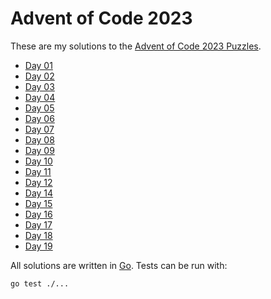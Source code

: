  # Advent of Code 2023

These are my solutions to the [Advent of Code 2023 Puzzles](https://adventofcode.com/2023/).

- [Day 01](./01/)
- [Day 02](./02/)
- [Day 03](./03/)
- [Day 04](./04/)
- [Day 05](./05/)
- [Day 06](./06/)
- [Day 07](./07/)
- [Day 08](./08/)
- [Day 09](./09/)
- [Day 10](./10/)
- [Day 11](./11/)
- [Day 12](./12/)
- [Day 14](./14/)
- [Day 15](./15/)
- [Day 16](./16/)
- [Day 17](./17/)
- [Day 18](./18/)
- [Day 19](./19/)

All solutions are written in [Go](https://go.dev). Tests can be run with:
```shell
go test ./...
```